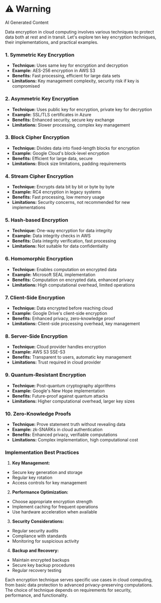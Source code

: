 <div class="warning"><h1>⚠️ Warning</h1><span>AI Generated Content</span></div>


Data encryption in cloud computing involves various techniques to protect data both at rest and in transit. Let's explore ten key encryption techniques, their implementations, and practical examples.

###  1. Symmetric Key Encryption

- **Technique:** Uses same key for encryption and decryption
- **Example:** AES-256 encryption in AWS S3
- **Benefits:** Fast processing, efficient for large data sets
- **Limitations:** Key management complexity, security risk if key is compromised

###  2. Asymmetric Key Encryption

- **Technique:** Uses public key for encryption, private key for decryption
- **Example:** SSL/TLS certificates in Azure
- **Benefits:** Enhanced security, secure key exchange
- **Limitations:** Slower processing, complex key management

###  3. Block Cipher Encryption

- **Technique:** Divides data into fixed-length blocks for encryption
- **Example:** Google Cloud's block-level encryption
- **Benefits:** Efficient for large data, secure
- **Limitations:** Block size limitations, padding requirements

###  4. Stream Cipher Encryption

- **Technique:** Encrypts data bit by bit or byte by byte
- **Example:** RC4 encryption in legacy systems
- **Benefits:** Fast processing, low memory usage
- **Limitations:** Security concerns, not recommended for new implementations

###  5. Hash-based Encryption

- **Technique:** One-way encryption for data integrity
- **Example:** Data integrity checks in AWS
- **Benefits:** Data integrity verification, fast processing
- **Limitations:** Not suitable for data confidentiality

###  6. Homomorphic Encryption

- **Technique:** Enables computation on encrypted data
- **Example:** Microsoft SEAL implementation
- **Benefits:** Computation on encrypted data, enhanced privacy
- **Limitations:** High computational overhead, limited operations

###  7. Client-Side Encryption

- **Technique:** Data encrypted before reaching cloud
- **Example:** Google Drive's client-side encryption
- **Benefits:** Enhanced privacy, zero-knowledge proof
- **Limitations:** Client-side processing overhead, key management

###  8. Server-Side Encryption

- **Technique:** Cloud provider handles encryption
- **Example:** AWS S3 SSE-S3
- **Benefits:** Transparent to users, automatic key management
- **Limitations:** Trust required in cloud provider

###  9. Quantum-Resistant Encryption

- **Technique:** Post-quantum cryptography algorithms
- **Example:** Google's New Hope implementation
- **Benefits:** Future-proof against quantum attacks
- **Limitations:** Higher computational overhead, larger key sizes

###  10. Zero-Knowledge Proofs

- **Technique:** Prove statement truth without revealing data
- **Example:** zk-SNARKs in cloud authentication
- **Benefits:** Enhanced privacy, verifiable computations
- **Limitations:** Complex implementation, high computational cost

###  Implementation Best Practices

1. **Key Management:**  
  - Secure key generation and storage
  - Regular key rotation
  - Access controls for key management


2. **Performance Optimization:**  
  - Choose appropriate encryption strength
  - Implement caching for frequent operations
  - Use hardware acceleration when available


3. **Security Considerations:**  
  - Regular security audits
  - Compliance with standards
  - Monitoring for suspicious activity


4. **Backup and Recovery:**  
  - Maintain encrypted backups
  - Secure key backup procedures
  - Regular recovery testing



Each encryption technique serves specific use cases in cloud computing, from basic data protection to advanced privacy-preserving computations. The choice of technique depends on requirements for security, performance, and functionality.